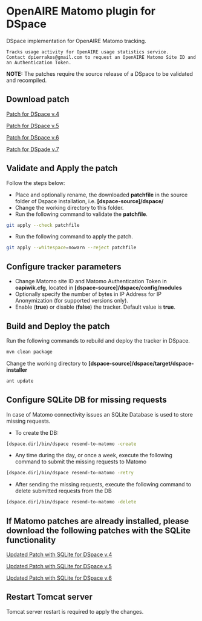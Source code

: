 # OpenAIRE Matomo plugin for DSpace

DSpace implementation for OpenAIRE Matomo tracking.

    Tracks usage activity for OpenAIRE usage statistics service.
    Contact dpierrakos@gmail.com to request an OpenAIRE Matomo Site ID and an Authentication Token.

<strong>NOTE:</strong> The patches require the source release of a DSpace to be validated and recompiled.

## Download patch

[Patch for DSpace v.4](https://raw.githubusercontent.com/openaire/OpenAIRE-Piwik-DSpace/master/piwik-openaire-dspace4.diff)
					   
[Patch for DSpace v.5](https://raw.githubusercontent.com/openaire/OpenAIRE-Piwik-DSpace/master/piwik-openaire-dspace5.diff)

[Patch for DSpace v.6](https://raw.githubusercontent.com/openaire/OpenAIRE-Piwik-DSpace/master/piwik-openaire-dspace6.diff)

[Patch for DSpade v.7](https://raw.githubusercontent.com/openaire/OpenAIRE-Piwik-DSpace/master/piwik-openaire-dspace7.diff)

## Validate and Apply the patch

Follow the steps below:
- Place and optionally rename, the downloaded <strong>patchfile</strong> in the source folder of Dspace installation, i.e. <strong>[dspace-source]/dspace/</strong>
- Change the working directory to this folder.
- Run the following command to validate the <strong>patchfile</strong>.

```bash
git apply --check patchfile
```
- Run the following command to apply the patch.

```bash
git apply --whitespace=nowarn --reject patchfile
```

## Configure tracker parameters
- Change Matomo site ID and Matomo Authentication Token in <strong>oapiwik.cfg</strong>, located in <strong>[dspace-source]/dspace/config/modules</strong>
- Optionally specify the number of bytes in IP Address for IP Anonymization (for supported versions only).
- Enable (<strong>true</strong>) or disable (<strong>false</strong>) the tracker. Default value is <strong>true</strong>.

## Build and Deploy the patch
Run the following commands to rebuild and deploy the tracker in DSpace.

```bash
mvn clean package
```
Change the working directory to <strong>[dspace-source]/dspace/target/dspace-installer</strong>

```bash
ant update
```

## Configure SQLite DB for missing requests
In case of Matomo connectivity issues an SQLite Database is used to store missing requests. 
- To create the DB:
	
```bash
[dspace.dir]/bin/dspace resend-to-matomo -create
```
- Any time during the day, or once a week, execute the following command to submit the missing requests to Matomo

```bash
[dspace.dir]/bin/dspace resend-to-matomo -retry
```
 
 -  After sending the missing requests, execute the following command to delete submitted requests from the DB

 ```bash
 [dspace.dir]/bin/dspace resend-to-matomo -delete
```
## If Matomo patches are already installed, please download the following patches with the SQLite functionality

[Updated Patch with SQLite for DSpace v.4](https://raw.githubusercontent.com/openaire/OpenAIRE-Piwik-DSpace/master/piwik-openaire-dspace4-sqlite-update.diff)

[Updated Patch with SQLite for DSpace v.5](https://raw.githubusercontent.com/openaire/OpenAIRE-Piwik-DSpace/master/piwik-openaire-dspace5-sqlite-update.diff)

[Updated Patch with SQLite for DSpace v.6](https://raw.githubusercontent.com/openaire/OpenAIRE-Piwik-DSpace/master/piwik-openaire-dspace6-sqlite-update.diff)

## Restart Tomcat server
Tomcat server restart is required to apply the changes.
